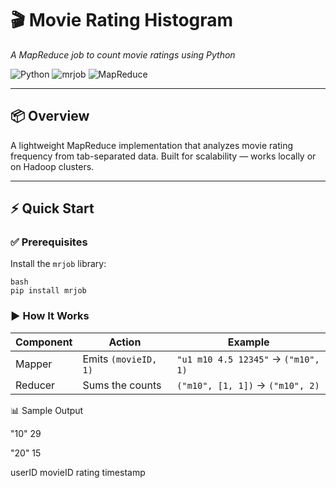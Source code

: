 # 🎬 Movie Rating Histogram  
*A MapReduce job to count movie ratings using Python*

![Python](https://img.shields.io/badge/Python-3.x-blue) 
![mrjob](https://img.shields.io/badge/Library-mrjob-green) 
![MapReduce](https://img.shields.io/badge/Pattern-MapReduce-orange)

---

## 📦 Overview

A lightweight MapReduce implementation that analyzes movie rating frequency from tab-separated data. Built for scalability — works locally or on Hadoop clusters.

---

## ⚡ Quick Start

### ✅ Prerequisites

Install the `mrjob` library:

```
bash
pip install mrjob

```
### ▶️ How It Works

| Component | Action              | Example                                   |
|-----------|---------------------|-------------------------------------------|
| Mapper    | Emits `(movieID, 1)`| `"u1 m10 4.5 12345"` → `("m10", 1)`        |
| Reducer   | Sums the counts     | `("m10", [1, 1])` → `("m10", 2)`           |

📊 Sample Output

"10"    29  

"20"    15

userID    movieID    rating    timestamp
```
